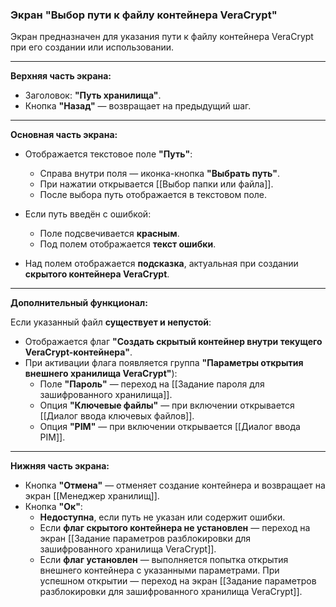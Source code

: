 ### Экран **"Выбор пути к файлу контейнера VeraCrypt"**

Экран предназначен для указания пути к файлу контейнера VeraCrypt при его создании или использовании.

---

**Верхняя часть экрана:**
- Заголовок: **"Путь хранилища"**.
- Кнопка **"Назад"** — возвращает на предыдущий шаг.

---

**Основная часть экрана:**

- Отображается текстовое поле **"Путь"**:
  - Справа внутри поля — иконка-кнопка **"Выбрать путь"**.
  - При нажатии открывается [[Выбор папки или файла]].
  - После выбора путь отображается в текстовом поле.

- Если путь введён с ошибкой:
  - Поле подсвечивается **красным**.
  - Под полем отображается **текст ошибки**.

- Над полем отображается **подсказка**, актуальная при создании **скрытого контейнера VeraCrypt**.

---

**Дополнительный функционал:**

Если указанный файл **существует и непустой**:
- Отображается флаг **"Создать скрытый контейнер внутри текущего VeraCrypt-контейнера"**.
- При активации флага появляется группа **"Параметры открытия внешнего хранилища VeraCrypt"**):
  - Поле **"Пароль"** — переход на [[Задание пароля для зашифрованного хранилища]].
  - Опция **"Ключевые файлы"** — при включении открывается [[Диалог ввода ключевых файлов]].
  - Опция **"PIM"** — при включении открывается [[Диалог ввода PIM]].

---

**Нижняя часть экрана:**

- Кнопка **"Отмена"** — отменяет создание контейнера и возвращает на экран [[Менеджер хранилищ]].
- Кнопка **"Ок"**:
  - **Недоступна**, если путь не указан или содержит ошибки.
  - Если **флаг скрытого контейнера не установлен** — переход на экран [[Задание параметров разблокировки для зашифрованного хранилища VeraCrypt]].
  - Если **флаг установлен** — выполняется попытка открытия внешнего контейнера с указанными параметрами. При успешном открытии — переход на экран [[Задание параметров разблокировки для зашифрованного хранилища VeraCrypt]].
